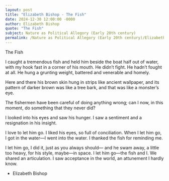 ```yaml
---
layout: post
title: "Elizabeth Bishop - The Fish"
date: 2024-12-30 12:00:00 -0000
author: Elizabeth Bishop
quote: "The Fish"
subject: Nature as Political Allegory (Early 20th century)
permalink: /Nature as Political Allegory (Early 20th century)/Elizabeth Bishop/Elizabeth Bishop - The Fish
---
```


The Fish

I caught a tremendous fish
and held him beside the boat
half out of water, with my hook
fast in a corner of his mouth.
He didn’t fight.
He hadn’t fought at all.
He hung a grunting weight,
battered and venerable
and homely.

Here and there
his brown skin hung in strips
like ancient wallpaper,
and its pattern of darker brown
was like a tree bark, and that
was like a monster’s eye.

The fishermen have been careful
of doing anything wrong; 
can I now,
in this moment, do something 
that they never did?

I looked into his eyes
and saw his hunger.
I saw a sentiment
and a resignation
in his insight.

I love to let him go.
I liked his eyes, 
so full of conciliation.
When I let him go,
I got in the water—I went into the water.
I thanked the fish
for reminding me.

I let him go, I did it,
just as you always should—
and he swam
away, a little too heavy,
for his style, maybe—in space.
I let him go—the fish and I.
We shared an articulation.
I saw acceptance in the world,
an attunement I hardly know.

- Elizabeth Bishop
